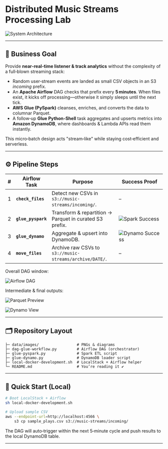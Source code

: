 # Distributed Music Streams Processing Lab

![System Architecture](data/images/system_architecture.png)

---

## 🎯 Business Goal
Provide **near‑real‑time listener & track analytics** without the complexity of a full‑blown streaming stack:

* Random user‑stream events are landed as small CSV objects in an S3 *incoming* prefix.
* An **Apache Airflow** DAG checks that prefix every **5 minutes**. When files exist, it kicks off processing—otherwise it simply sleeps until the next tick.
* **AWS Glue (PySpark)** cleanses, enriches, and converts the data to columnar Parquet.
* A follow‑up **Glue Python‑Shell** task aggregates and upserts metrics into **Amazon DynamoDB**, where dashboards & Lambda APIs read them instantly.

This micro‑batch design acts "stream‑like" while staying cost‑efficient and serverless.

---

## ⚙️ Pipeline Steps

| # | Airflow Task  | Purpose | Success Proof |
|---|--------------|---------|----------------|
| 1 | **`check_files`** | Detect new CSVs in `s3://music-streams/incoming/`. | – |
| 2 | **`glue_pyspark`** | Transform & repartition → Parquet in curated S3 prefix. | ![Spark Success](data/images/aws_glue_data_transformation_spark_job_success.png) |
| 3 | **`glue_dynamo`** | Aggregate & upsert into DynamoDB. | ![Dynamo Success](data/images/aws_glue_inserting_into_dynamodb_python_job_success.png) |
| 4 | **`move_files`** | Archive raw CSVs to `s3://music-streams/archive/DATE/`. | – |

Overall DAG window:

![Airflow DAG](data/images/airflow_dag_success.png)

Intermediate & final outputs:

![Parquet Preview](data/images/intermediate_spark_output.png)

![Dynamo View](data/images/dynamo_db_final_output.png)

---

## 🗂️ Repository Layout
```text
├─ data/images/                 # PNGs & diagrams
├─ dag-glue-workflow.py         # Airflow DAG (orchestrator)
├─ glue-pyspark.py              # Spark ETL script
├─ glue-dynamo.py               # DynamoDB loader script
├─ local-docker-development.sh  # LocalStack + Airflow helper
└─ README.md                    # You’re reading it ✔︎
```

---

## 🚀 Quick Start (Local)
```bash
# Boot LocalStack + Airflow
sh local-docker-development.sh

# Upload sample CSV
aws --endpoint-url=http://localhost:4566 \
    s3 cp sample_plays.csv s3://music-streams/incoming/
```
The DAG will auto‑trigger within the next 5‑minute cycle and push results to the local DynamoDB table.

---

